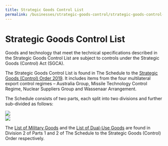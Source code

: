 ```yaml
---
title: Strategic Goods Control List
permalink: /businesses/strategic-goods-control/strategic-goods-control-list
---
```


# Strategic Goods Control List

Goods and technology that meet the technical specifications described in the Strategic Goods Control List are subject to controls under the Strategic Goods (Control) Act (SGCA).

The Strategic Goods Control List is found in The Schedule to the  [Strategic Goods (Control) Order 2019](https://sso.agc.gov.sg/SL-Supp/S532-2019/Published/20190801?DocDate=20190801). It includes items from the four multilateral export control regimes – Australia Group, Missile Technology Control Regime, Nuclear Suppliers Group and Wassenaar Arrangement.

The Schedule consists of two parts, each split into two divisions and further sub-divided as follows:

![](https://www.customs.gov.sg/-/media/cus/files/business/strategic-goods-control/sgco-2019-overview.png)  
![](https://www.customs.gov.sg/-/media/cus/images/business/stg-gds-list.jpg)

The  [List of Military Goods](https://www.customs.gov.sg/businesses/strategic-goods-control/strategic-goods-control-list/list-of-millitary-goods) and the  [List of Dual-Use Goods](https://www.customs.gov.sg/businesses/strategic-goods-control/strategic-goods-control-list/list-of-dual-use-goods) are found in Division 2 of Parts 1 and 2 of The Schedule to the Strategic Goods (Control) Order respectively.
